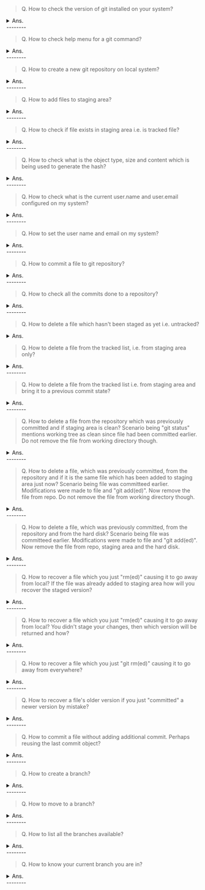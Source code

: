 > Q. How to check the version of git installed on your system?
<details><summary>Ans.</summary>
<p>

```
$ git version
$ git --version
```
</p>
</details>
--------

> Q. How to check help menu for a git command?
<details><summary>Ans.</summary>
<p>

```
$ git <command> help
$ git commit help
```
</p>
</details>
--------

> Q. How to create a new git repository on local system?
<details><summary>Ans.</summary>
<p>

```
#Create a directory, move into it and run "git init"
$ mkdir -p /apps/myDir
$ cd /apps/myDir
$ git init
```
</p>
</details>
--------

> Q. How to add files to staging area?
<details><summary>Ans.</summary>
<p>

```
#Using "git add" command
$ touch file1.txt
$ git add file1.txt
```
</p>
</details>
--------

> Q. How to check if file exists in staging area i.e. is tracked file?
<details><summary>Ans.</summary>
<p>

```
#Using "git status" or "git ls-files -s"
$ git status
$ git ls-files -s

"git status" will show currently tracked (not committed) 
files (file1.txt) in green.

###Perform below steps to see it in action
###create directory using "mkdir"
###move to directory using "cd"

$ mkdir test 
$ cd test 

###initialize repo using "git init"
###create a blank file in test directory using "touch"
$ git init 
$ touch file1.txt 

###check what files exist in working directory and are untracked using "git status". 
###file1.txt should be in red(untracked).
$ git status 

###check which files are in staging area using "git ls-files -s". 
###Should return nothing. 
$ git ls-files -s 

###create another blank file file2.txt in test directory.
###check what files exist in working directory and are untracked. 
###file1.txt and file2.txt should be in red(untracked).
$ touch file2.txt 
$ git status 

###add file1.txt to staging area using "git add"
###"git status" should now show file1.txt in green (tracked) 
###and file2.txt in red (untracked)
$ git add file1.txt 
$ git status 

###Below command should show file1.txt but not file2.txt
$ git ls-files -s 

###Should have content something similar to below
100644 e69de29bb2d1d6434b8b29ae775ad8c2e48c5391 0       file1.txt

###add file2.txt to staging area
$ git add file2.txt 

###Check file1.txt and file2.txt should be in green font
###representing them being in staging area.
$ git status 

###Below command should show file1.txt and file2.txt
###This can only confirm if file is in staging area or not
###Only a good test if files are being staged for the first time
###As even after doing commit these files should be present here
$ git ls-files -s 

###Should have content something similar to below
100644 e69de29bb2d1d6434b8b29ae775ad8c2e48c5391 0       file1.txt
100644 e69de29bb2d1d6434b8b29ae775ad8c2e48c5391 0       file2.txt
```
</p>
</details>
--------

> Q. How to check what is the object type, size and content 
which is being used to generate the hash?
<details><summary>Ans.</summary>
<p>

```
Using "git cat-file" and the hash of the file we can get below (and other) info:
1) Content used for hash:
$ git cat-file -p e69de29bb2d1d6434b8b29ae775ad8c2e48c5391

2) Size of the file:
$ git cat-file -s e69de29bb2d1d6434b8b29ae775ad8c2e48c5391

3) Object type of the file:
$ git cat-file -t e69de29bb2d1d6434b8b29ae775ad8c2e48c5391
```
</p>
</details>
--------

> Q. How to check what is the current user.name and user.email
configured on my system?
<details><summary>Ans.</summary>
<p>

```bash
#Using "git config" command
$ git config user.name
$ git config user.email
$ git config --list | grep user
```
</p>
</details>
--------

> Q. How to set the user name and email on my system?
<details><summary>Ans.</summary>
<p>

```bash
#Using "git config" command
$ git config --global user.email "you@example.com"
$ git config --global user.name "your name"
```
</p>
</details>
--------

> Q. How to commit a file to git repository?
<details><summary>Ans.</summary>
<p>

```bash
#Using "git commit" command
$ git commit -m "Message to add while commiting"
OR
$ git commit #Commit message will need to be put in vim editor
OR
$ git commit -m -a "Message to add while commiting" #if files are not already added to staging
```
</p>
</details>
--------

> Q. How to check all the commits done to a repository?
<details><summary>Ans.</summary>
<p>

```bash
#Using "git log" command
$ git log
OR
$ git log --oneline #for concise log
```
</p>
</details>
--------

> Q. How to delete a file which hasn't been staged as yet i.e. untracked?
<details><summary>Ans.</summary>
<p>

```bash
Since the file is untracked it can be removed by simple rm command.
```
</p>
</details>

> Q. How to delete a file from the tracked list, i.e. from staging area only?
<details><summary>Ans.</summary>
<p>

```bash
Since the file has been tracked and already "git add(ed)"
Hence it can be deleted by below options:

#This is essentially reset
$ git reset HEAD file3.txt
```
</p>
</details>
--------

> Q. How to delete a file from the tracked list
i.e. from staging area and bring it to a previous commit state?
<details><summary>Ans.</summary>
<p>

```bash
The file (file3.txt) has been tracked and already "git add(ed)".
Since this needs to be brought to previous commit state, 
hence it can be done in following way:

#Head reset the file, essentailly delete the last commit and point the HEAD to previous commit
$ git reset HEAD file3.txt

#Then checkout the previous version
$ git checkout -- file3.txt
```
</p>
</details>
--------

> Q. How to delete a file from the repository which was previously committed and if staging area is clean?
Scenario being "git status" mentions working tree as clean since file had been committed earlier.
Do not remove the file from working directory though.
<details><summary>Ans.</summary>
<p>

```bash
The file (file3.txt) has been committed earlier hence it is part of repo (cached).
Since there are currently no changes  in it, hence it is also present in wokring directory.

In this scenario you will have to remove only the cached version which is the committed file.

This can be done in following way:

#git rm <file> --cache
$ git rm file3.txt --cache

```
</p>
</details>
--------

> Q. How to delete a file, which was previously committed, from the repository  and
if it is the same file which has been added to staging area just now?
Scenario being file was committeed earlier.
Modifications were made to file and "git add(ed)". Now remove the file from repo.
Do not remove the file from working directory though.
<details><summary>Ans.</summary>
<p>

```bash
The same command as above can be run. Difference is that now it will have the side affect of
file being removed from not just the repo but also the staged area.
File will be unstaged. In previous question since 
we hadn't made any changes that were "git add(ed)" hence it didn't matter.

#git rm <file> --cache
$ git rm file3.txt --cache

```
</p>
</details>
--------

> Q. How to delete a file, which was previously committed, from the repository and
from the hard disk?
Scenario being file was committeed earlier.
Modifications were made to file and "git add(ed)". Now remove the file from repo, staging area
and the hard disk.
<details><summary>Ans.</summary>
<p>

```bash
The same command as above can be run. Difference is that now it will have the side affect of
file being removed from not just the repo but also the staged area.
File will be unstaged. In previous question since 
we hadn't made any changes that were "git add(ed)" hence it didn't matter.

#git rm <file> 
$ git rm file3.txt

```
</p>
</details>
--------

> Q. How to recover a file which you just "rm(ed)" causing it to go away from local?
If the file was already added to staging area how will you recover the staged version?
<details><summary>Ans.</summary>
<p>

```bash
Since rm will remove file from local only, you can checkout the file back from repo.
Since staging area already has a version it will be that version which git checkout returns.

#Checkout the previous version
$ git checkout -- file3.txt
```
</p>
</details>
--------

> Q. How to recover a file which you just "rm(ed)" causing it to go away from local?
You didn't stage your changes, then which version will be returned and how?
<details><summary>Ans.</summary>
<p>

```bash
Since rm will remove file from local only, you can checkout the file back.
Since you didnt stage your latest changes hence checkout will return last committed version.

#Checkout the previous version
$ git checkout -- file3.txt
```
</p>
</details>
--------

> Q. How to recover a file which you just "git rm(ed)" causing it to go away from everywhere?
<details><summary>Ans.</summary>
<p>

```bash
Since git rm will remove file from staging, index, repo and local hence only way we can
bring it back by going back to a previous commit version of it. git revert will not work
as the file has been removed from repo, staging etc. The onyl course of action is to reset the head
to a previous version.


#Head reset the file, essentailly delete the last commit and point the HEAD to previous commit
$ git reset HEAD file3.txt

#Then checkout the previous version
$ git checkout -- file3.txt
```
</p>
</details>
--------

> Q. How to recover a file's older version if you just "committed" a newer version by mistake?
<details><summary>Ans.</summary>
<p>

```bash
Since new version is already committed, hence checkout will checkout the recent version.
Also resetting the head will not work as file is already committed.
Best option is to revert the last commit using git revert.


#Head reset the file, essentailly delete the last commit and point the HEAD to previous commit
$ git revert --no-edit HEAD

#File is already checkdout at older version right now.
#Git added a commit message automatically in git log mentioning the rever that it was performing
```
</p>
</details>
--------

> Q. How to commit a file without adding additional commit.
Perhaps reusing the last commit object?
<details><summary>Ans.</summary>
<p>

```bash
The same command as above can be run. Difference is that now it will have the side affect of
file being removed from not just the repo but also the staged area.
File will be unstaged. In previous question since 
we hadn't made any changes that were "git add(ed)" hence it didn't matter.

#git rm <file> --cache
$ git rm file3.txt --cache

```
</p>
</details>
--------

> Q. How to create a branch?
<details><summary>Ans.</summary>
<p>

```bash
$ git branch <branchName>
$ git branch feature-1
```
</p>
</details>
--------

> Q. How to move to a branch?
<details><summary>Ans.</summary>
<p>

```bash
$ git checkout <branchName>
$ git checkout feature-1

You can create the branch and checkout at same time with -b flag
$ git checkout -b feature-1

```
</p>
</details>
--------

> Q. How to list all the branches available?
<details><summary>Ans.</summary>
<p>

```bash
$ git branch
```
</p>
</details>
--------

> Q. How to know your current branch you are in?
<details><summary>Ans.</summary>
<p>

```bash
$ git rev-parse --abbrev-ref HEAD

OR
$ cat .git/HEAD | awk -F"heads\/" '{print $2}'
```
</p>
</details>
--------
